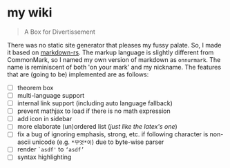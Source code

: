 # my wiki

> A Box for Divertissement

There was no static site generator that pleases my fussy palate. So, I made it based on [markdown-rs](https://github.com/wooorm/markdown-rs). The markup language is slightly different from CommonMark, so I named my own version of markdown as `onnurmark`. The name is reminiscent of both 'on your mark' and my nickname. The features that are (going to be) implemented are as follows:

- [ ] theorem box
- [ ] multi-language support
- [ ] internal link support (including auto language fallback)
- [ ] prevent mathjax to load if there is no math expression
- [ ] add icon in sidebar
- [ ] more elaborate (un)ordered list (*just like the latex's one*)
- [ ] fix a bug of ignoring emphasis, strong, etc. if following character is non-ascii unicode (e.g. `*무엇*이`) due to byte-wise parser
- [ ] render `` `asdf' `` to `‘asdf’`
- [ ] syntax highlighting